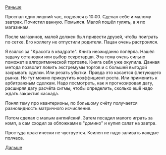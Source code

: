 [Раньше](2017.11.17.md)

Проспал один лишний час, поднялся в 10:00.
Сделал себе и малому завтрак. Почистил ванную. Помылся.
Малой пошёл гулять, а я по магазинам.

После магазинов, малой должен был привести друзей, чтобы поиграть по сетке. Его коллегу не отпустили родители. Пацан очень растроился.

Я взялся за "Красота в квадрате". Книга неожиданно попёрла. Нашёл задачу остановки или выбор секретарши. Эта тема очень сильно поможет в алгоритмической торговле. Книга себя уже окупила.
Данная метода позволит ловить экстремумы торгов и с большей выгодой закрывать сделки. Или резать убытки. Правда это касается флетующего рынка. Но тут можно прикрутить коэффициент роста. Или применить к арбитражным сделкам.
Надо посмотреть, как я прогнозировал дату, расширяя дату расчёта сигмы, чтобы определить, сколько ешё надо ждать закрытия каскада.

Понял тему про квантерионы, по большому счёту получается разновидность матричного исчисления.

Потом сделал с малым английский. Затем посадил малого играть за комп, а сам сходил за обложками в "домино" и купил салат на завтра.

Простуда практически не чуствуется. Ксилен не надо заливать каждые полчаса.

[Дальше](2017.11.19.md)
